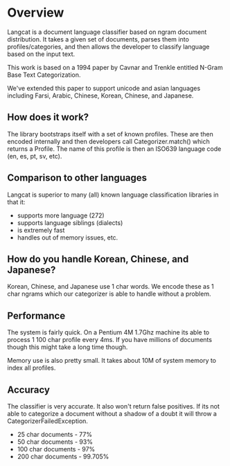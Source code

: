 Overview
========

Langcat is a document language classifier based on ngram document distribution.  It
takes a given set of documents, parses them into profiles/categories, and then
allows the developer to classify language based on the input text.

This work is based on a 1994 paper by Cavnar and Trenkle entitled N-Gram Base
Text Categorization.

We've extended this paper to support unicode and asian languages including
Farsi, Arabic, Chinese, Korean, Chinese, and Japanese.

## How does it work? 

The library bootstraps itself with a set of known profiles.  These are then
encoded internally and then developers call Categorizer.match() which returns a
Profile.  The name of this profile is then an ISO639 language code (en, es, pt,
sv, etc).

## Comparison to other languages 

Langcat is superior to many (all) known language classification libraries in that it:

 - supports more language (272)
 - supports language siblings (dialects)
 - is extremely fast
 - handles out of memory issues, etc.

## How do you handle Korean, Chinese, and Japanese?

Korean, Chinese, and Japanese use 1 char words.  We encode these as 1 char
ngrams which our categorizer is able to handle without a problem.

## Performance 

The system is fairly quick.  On a Pentium 4M 1.7Ghz machine its able to process
1 100 char profile every 4ms.  If you have millions of documents though this
might take a long time though.

Memory use is also pretty small.  It takes about 10M of system memory to index
all profiles.

## Accuracy 

The classifier is very accurate.  It also won't return false positives.  If its
not able to categorize a document without a shadow of a doubt it will throw a
CategorizerFailedException. 

 * 25 char documents - 77%
 * 50 char documents - 93%
 * 100 char documents - 97%
 * 200 char documents - 99.705%
